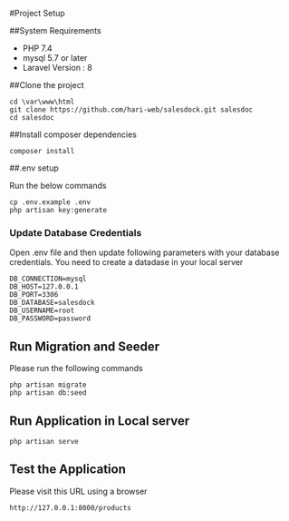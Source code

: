 #Project Setup


##System Requirements

- PHP 7.4
- mysql 5.7 or later
- Laravel Version : 8

##Clone the project

    cd \var\www\html
    git clone https://github.com/hari-web/salesdock.git salesdoc
    cd salesdoc


##Install composer dependencies

    composer install

##.env setup 

Run the below commands

    cp .env.example .env
    php artisan key:generate
    
	
### Update Database Credentials

Open .env file and then update following parameters with your database credentials. You need to create a datadase in your local server

    DB_CONNECTION=mysql
    DB_HOST=127.0.0.1
    DB_PORT=3306
    DB_DATABASE=salesdock
    DB_USERNAME=root
    DB_PASSWORD=password
    

## Run Migration and Seeder

Please run the following commands

    php artisan migrate
    php artisan db:seed

## Run Application in Local server

    php artisan serve

## Test the Application
Please visit this URL using a browser

    http://127.0.0.1:8000/products



